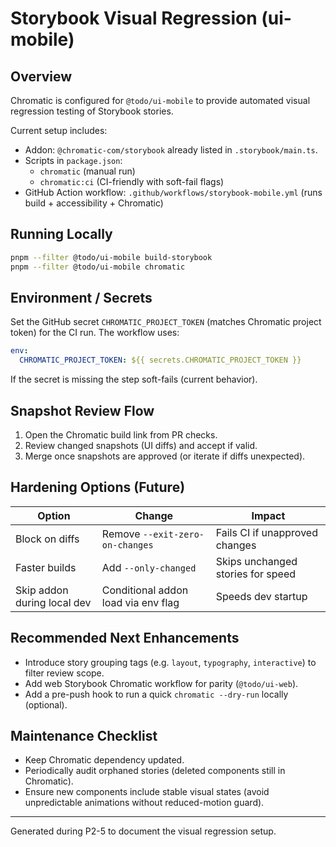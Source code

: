 # Storybook Visual Regression (ui-mobile)

## Overview

Chromatic is configured for `@todo/ui-mobile` to provide automated visual regression testing of Storybook stories.

Current setup includes:

- Addon: `@chromatic-com/storybook` already listed in `.storybook/main.ts`.
- Scripts in `package.json`:
  - `chromatic` (manual run)
  - `chromatic:ci` (CI-friendly with soft-fail flags)
- GitHub Action workflow: `.github/workflows/storybook-mobile.yml` (runs build + accessibility + Chromatic)

## Running Locally

```bash
pnpm --filter @todo/ui-mobile build-storybook
pnpm --filter @todo/ui-mobile chromatic
```

## Environment / Secrets

Set the GitHub secret `CHROMATIC_PROJECT_TOKEN` (matches Chromatic project token) for the CI run. The workflow uses:

```yaml
env:
  CHROMATIC_PROJECT_TOKEN: ${{ secrets.CHROMATIC_PROJECT_TOKEN }}
```

If the secret is missing the step soft-fails (current behavior).

## Snapshot Review Flow

1. Open the Chromatic build link from PR checks.
2. Review changed snapshots (UI diffs) and accept if valid.
3. Merge once snapshots are approved (or iterate if diffs unexpected).

## Hardening Options (Future)

| Option                      | Change                              | Impact                            |
| --------------------------- | ----------------------------------- | --------------------------------- |
| Block on diffs              | Remove `--exit-zero-on-changes`     | Fails CI if unapproved changes    |
| Faster builds               | Add `--only-changed`                | Skips unchanged stories for speed |
| Skip addon during local dev | Conditional addon load via env flag | Speeds dev startup                |

## Recommended Next Enhancements

- Introduce story grouping tags (e.g. `layout`, `typography`, `interactive`) to filter review scope.
- Add web Storybook Chromatic workflow for parity (`@todo/ui-web`).
- Add a pre-push hook to run a quick `chromatic --dry-run` locally (optional).

## Maintenance Checklist

- Keep Chromatic dependency updated.
- Periodically audit orphaned stories (deleted components still in Chromatic).
- Ensure new components include stable visual states (avoid unpredictable animations without reduced-motion guard).

---

Generated during P2-5 to document the visual regression setup.
